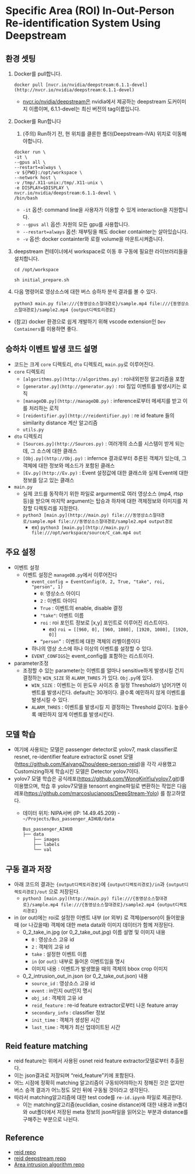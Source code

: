# Specific Area (ROI) In-Out-Person Re-identification System Using Deepstream

## 환경 셋팅

1. Docker를 pull합니다. 
    
    `docker pull [nvcr.io/nvidia/deepstream:6.1.1-devel](http://nvcr.io/nvidia/deepstream:6.1.1-devel)` 
    
    - [nvcr.io/nvidia/deepstream은](http://nvcr.io/nvidia/deepstream은) nvidia에서 제공하는 deepstream 도커이미지 이름이며, 6.1.1-devel는 최신 버전의 tag이름입니다.
2. Docker를 Run합니다
    1. (주의) Run하기 전, 현 위치를 클론한 폴더(Deepstream-IVA) 위치로 이동해야합니다.
    
    ```
    docker run \
    -it \
    --gpus all \
    --restart=always \
    -v ${PWD}:/opt/workspace \
    --network host \
    -v /tmp/.X11-unix:/tmp/.X11-unix \
    -e DISPLAY=$DISPLAY \
    nvcr.io/nvidia/deepstream:6.1.1-devel \
    /bin/bash
    ```
    
    - `-it` 옵션: command line을 사용자가 이용할 수 있게 interaction을 지원합니다.
    - `--gpus all` 옵션: 자원의 모든 gpu를 사용합니다.
    - `--restart=always` 옵션: 재부팅을 해도 docker containter는 살아있습니다.
    - `-v` 옵션: docker containter와 로컬 volume을 마운트시켜줍니다.
3. deepstream 컨테이너에서 workspace로 이동 후 구동에 필요한 라이브러리들을 설치합니다.
    
    `cd /opt/workspace`
    
    `sh initial_prepare.sh`
    
4. 다음 명령어로 영상소스에 대한 버스 승하차 분석 결과를 볼 수 있다.
    
    `python3 main.py file:///{동영상소스절대경로}/sample.mp4 file:///{동영상소스절대경로}/sample2.mp4 {output디렉토리경로}`
    
- (참고) docker 환경으로 쉽게 개발하기 위해 vscode extension인 `Dev Containers`를 이용하면 좋다.

## 승하차 이벤트 발생 코드 설명

- 코드는 크게 `core` 디렉토리, `dto` 디렉토리, `main.py`로 이루어진다.
- `core` 디렉토리
    - `[algorithms.py](http://algorithms.py)` : roi내외판정 알고리즘을 포함
    - `[generator.py](http://generator.py)` : roi 침입 이벤트를 발생시키는 로직
    - `[manageDB.py](http://manageDB.py)` : inference로부터 메세지를 받고 이를 처리하는 로직
    - `[reidentifier.py](http://reidentifier.py)`  : re id feature 들의 similarity distance 계산 알고리즘
    - `utils.py`
- `dto` 디렉토리
    - `[Sources.py](http://Sources.py)` : 여러개의 소스를 시스템이 받게 되는데, 그 소스에 대한 클래스
    - `[Obj.py](http://Obj.py)` : infernce 결과로부터 추론된 객체가 있는데, 그 객체에 대한 정보와 메소드가 포함된 클래스
    - `[Ev.py](http://Ev.py)` : Event 설정값에 대한 클래스와 실제 Event에 대한 정보를 담고 있는 클래스
- `main.py`
    - 실제 코드를 동작하기 위한 파일로 argurment로 여러 영상소스 (mp4, rtsp 등)을 받으며 마지막 argument는 탑승과 하차에 대한 객체정보와 이미지를 저장할 디렉토리를 지정한다.
    - `python3 [main.py](http://main.py) file:///동영상소스절대경로/sample.mp4 file:///동영상소스절대경로/sample2.mp4 output경로`
        - ex) `python3 [main.py](http://main.py/) file:///opt/workspace/source/C_cam.mp4 out`

## 주요 설정

- 이벤트 설정
    - 이벤트 설정은 `manageDB.py`에서 이루어진다
        - `event_config = EventConfig(0, 2, True, "take", roi, "person", 1)`
            - `0`: 영상소스 아이디
            - `2` : 이벤트 아이디
            - `True` : 이벤트의 enable, disable 결정
            - `"take"`: 이벤트 이름
            - `roi` : roi 포인트 정보로 [x,y] 포인트로 이루어진 리스트이다.
                - ex) `roi = [[960, 0], [960, 1080], [1920, 1080], [1920, 0]]`
            - `“person”` : 이벤트에 대한 객체의 라벨이름이다
        - 하나의 영상 소스에 하나 이상의 이벤트를 설정할 수 있다.
        - `EVENT_CONFIGS`는 event_config를 포함하는 리스트이다.
- parameter조정
    - 조정할 수 있는 parameter는 이벤트를 얼마나 sensitive하게 발생시킬 건지 결정하는 `WIN_SIZE` 와 `ALARM_THRES` 가 있다. `Obj.py`에 있다.
        - `WIN_SIZE` : 이벤트는 이 윈도우 사이즈 중 일정 Threshold가 넘어가면 이벤트를 발생시킨다. default는 30개이다. 클수록 예민하지 않게 이벤트를 발생시킬 수 있다.
        - `ALARM_THRES` : 이벤트를 발생시킬 지 결정하는 Threshold 값이다. 높을수록 예민하지 않게 이벤트를 발생시킨다.

## 모델 학습

- 여기에 사용되는 모델은 passenger detector로 yolov7, mask classifier로 resnet, re-identifier feature extractor로 osnet 모델(https://github.com/KaiyangZhou/deep-person-reid)을 각각 사용했고 Customizing하게 학습시킨 모델은 Detector yolov7이다.
- yolov7 모델 학습은 공식레포(https://github.com/WongKinYiu/yolov7.git)를 이용했으며, 학습 후 yolov7모델을 tensorrt engine파일로 변환하는 작업은 다음 레포(https://github.com/marcoslucianops/DeepStream-Yolo) 를 참고하였다.
    - 데이터 위치: NIPA서버 (IP: 14.49.45.209) - `~/Projects/Bus_passenger_AIHUB/data`
        
        ```
        Bus_passenger_AIHUB
        ├── data
            ├── images
            ├── labels
            └── val
        ```
        

## 구동 결과 저장

- 아래 코드의 결과는 `{output디렉토리경로}`에 `{output디렉토리경로}/in`과 `{output디렉토리경로}/out` 으로 저장된다.
    - `python3 [main.py](http://main.py) file:///{동영상소스절대경로}/sample.mp4 file:///{동영상소스절대경로}/sample2.mp4 {output디렉토리경로}`
- in (or out)에는 roi로 설정한 이벤트 내부 (or 외부) 로 객체(person)이 들어왔을 때 (or 나갔을때) 객체에 대한 meta data와 이미지 데이터가 함께 저장된다.
    - 0_2_take_in.jpg (or 0_2_take_out.jpg) 이름 설명 및 이미지 내용
        - `0` : 영상소스 고유 id
        - `2` : 객체의 고유 id
        - `take` : 설정한 이벤트 이름
        - `in` (or `out`): 내부로 들어온 이벤트임을 명시
        - 이미지 내용 : 이벤트가 발생했을 때의 객체의 bbox crop 이미지
    - 0_2_intrusion_out_in.json (or 0_2_take_out.json) 내용
        - `source_id` : 영상소스 고유 id
        - `event` : in인지 out인지 명시
        - `obj_id` : 객체의 고유 id
        - `reid_feature` : re-id feature extractor로부터 나온 feature array
        - `secondary_info` : classifier 정보
        - `init_time` : 객체가 생성된 시간
        - `last_time` : 객체가 최신 업데이트된 시간

## Reid feature matching

- reid feature는 위에서 사용된 osnet reid feature extractor모델로부터 추출된다.
- 이는 json결과로 저장되며 “reid_feature”키에 포함된다.
- 어느 시점에 정확히 matching 알고리즘이 구동되어야하는지 정해진 것은 없지만 버스 승객 결과가 어느정도 모인 뒤에 구동될 것이라고 생각된다.
- 따라서 matching알고리즘에 대한 test code를 `re-id.ipynb` 파일로 제공한다.
    - 이는 matching알고리즘(euclidian, cosine distance)에 대한 내용과 in폴더와 out폴더에서 저장된 meta 정보의 json파일을 읽어오는 부분과 distance를 구해주는 부분으로 나뉜다.

## Reference
- [reid repo](https://github.com/KaiyangZhou/deep-person-reid)
- [reid deepstream repo](https://github.com/ml6team/deepstream-python)
- [Area intrusion algorithm repo](https://github.com/yas-sim/object-tracking-line-crossing-area-intrusion)
